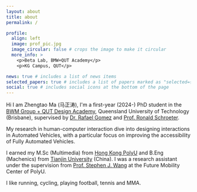 ```yaml
---
layout: about
title: about
permalink: /

profile:
  align: left
  image: prof_pic.jpg
  image_circular: false # crops the image to make it circular
  more_info: >
    <p>Beta Lab, BMW+QUT Academy</p>
    <p>KG Campus, QUT</p>

news: true # includes a list of news items
selected_papers: true # includes a list of papers marked as "selected={true}"
social: true # includes social icons at the bottom of the page
---
```


Hi I am Zhengtao Ma (马正涛), I'm a first-year (2024-) PhD student in the [BWM Group + QUT Design Academy](https://www.bmwgroupqutdesign.academy/), Queensland University of Technology (Brisbane), supervised by <u>Dr. Rafael Gomez</u> and <u>Prof. Ronald Schroeter</u>. 

My research in human-computer interaction dive into designing interactions in Automated Vehicles, with a particular focus on improving the accessibility of Fully Automated Vehicles. 

I earned my M.Sc (Multimedia) from [Hong Kong PolyU](https://www.polyu.edu.hk/) and B.Eng (Machenics) from [Tianjin University](https://en.wikipedia.org/wiki/Tianjin_University) (China). I was a research assistant under the supervision from <u>Prof. Stephen J. Wang</u> at the Future Mobility Center of PolyU.  

I like running, cycling, playing football, tennis and MMA. 